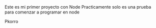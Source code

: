 Este es mi primer proyecto con Node
Practicamente solo es una prueba para comenzar a programar en node

Pkorro